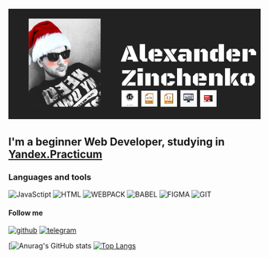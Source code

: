 [![Header](https://github.com/willtern1/willtern1/blob/main/assets/untitleddesign_1_original.png)](https://www.youtube.com/watch?v=dQw4w9WgXcQ)

## I'm  a  beginner Web Developer, studying in [Yandex.Practicum](https://practicum.yandex.ru/)

### Languages and tools 
![JavaSctipt](https://img.shields.io/badge/-JavaScript-black?style=for-the-badge&logo=JavaScript)
![HTML](https://img.shields.io/badge/-HTML-black?style=for-the-badge&logo=html5)
![WEBPACK](https://img.shields.io/badge/-Webpack-black?style=for-the-badge&logo=webpack)
![BABEL](https://img.shields.io/badge/-BABEL-black?style=for-the-badge&logo=babel)
![FIGMA](https://img.shields.io/badge/-FIGMA-black?style=for-the-badge&logo=FIGMA)
![GIT](https://img.shields.io/badge/-GIT-black?style=for-the-badge&logo=git)
#### Follow me
[![github](https://img.shields.io/badge/GitHub-090909?style=flat-square&logo=github)](https://github.com/willtern1)
[![telegram](https://img.shields.io/badge/Telegram-090909?style=flat-square&logo=telegram)](https://t.me/willtern)

[![Anurag's GitHub stats](https://github-readme-stats.vercel.app/api?username=willtern1&show_icons=true&theme=radical)
[![Top Langs](https://github-readme-stats.vercel.app/api/top-langs/?username=willtern1&layout=compact)](https://github.com/willtern1/github-readme-stats)
